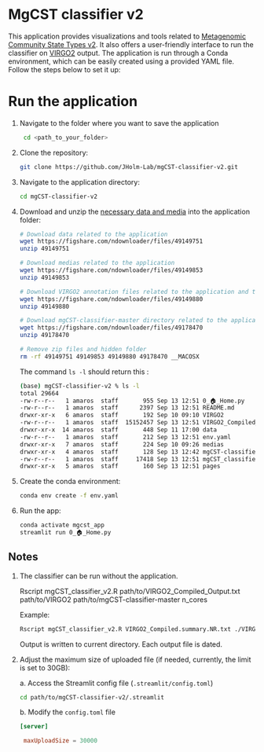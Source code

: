 # MgCST classifier v2

This application provides visualizations and tools related to [Metagenomic Community State Types v2](). It also offers a user-friendly interface to run the classifier on [VIRGO2]() output. The application is run through a Conda environment, which can be easily created using a provided YAML file. Follow the steps below to set it up:

# Run the application

1. Navigate to the folder where you want to save the application
   ```bash
    cd <path_to_your_folder>
   ```

2. Clone the repository:
    ```bash
    git clone https://github.com/JHolm-Lab/mgCST-classifier-v2.git
    ```
3. Navigate to the application directory:
    ```bash
    cd mgCST-classifier-v2
    ```
4. Download and unzip the [necessary data and media](https://figshare.com/account/home#/projects/220450) into the application folder:
    ```bash
    # Download data related to the application
    wget https://figshare.com/ndownloader/files/49149751
    unzip 49149751
    
    # Download medias related to the application
    wget https://figshare.com/ndownloader/files/49149853
    unzip 49149853
    
    # Download VIRGO2 annotation files related to the application and the classifier alone
    wget https://figshare.com/ndownloader/files/49149880
    unzip 49149880
    
    # Download mgCST-classifier-master directory related to the application and the classifier alone
    wget https://figshare.com/ndownloader/files/49178470
    unzip 49178470

    # Remove zip files and hidden folder
    rm -rf 49149751 49149853 49149880 49178470 __MACOSX 
    ```
   The command ```ls -l``` should return this :
   
    ```bash
   (base) mgCST-classifier-v2 % ls -l
   total 29664
   -rw-r--r--   1 amaros  staff       955 Sep 13 12:51 0_🏠_Home.py
   -rw-r--r--   1 amaros  staff      2397 Sep 13 12:51 README.md
   drwxr-xr-x   6 amaros  staff       192 Sep 10 09:10 VIRGO2
   -rw-r--r--   1 amaros  staff  15152457 Sep 13 12:51 VIRGO2_Compiled_example.summary.NR.txt
   drwxr-xr-x  14 amaros  staff       448 Sep 11 17:00 data
   -rw-r--r--   1 amaros  staff       212 Sep 13 12:51 env.yaml
   drwxr-xr-x   7 amaros  staff       224 Sep 10 09:26 medias
   drwxr-xr-x   4 amaros  staff       128 Sep 13 12:42 mgCST-classifier-master
   -rw-r--r--   1 amaros  staff     17418 Sep 13 12:51 mgCST_classifier_v2.R
   drwxr-xr-x   5 amaros  staff       160 Sep 13 12:51 pages
    ```
    
5. Create the conda environment:
    ```bash
    conda env create -f env.yaml
    ```
6. Run the app:
    ```bash
    conda activate mgcst_app
    streamlit run 0_🏠_Home.py
    ```

## Notes

1. The classifier can be run without the application.
   
   Rscript mgCST_classifier_v2.R path/to/VIRGO2_Compiled_Output.txt path/to/VIRGO2 path/to/mgCST-classifier-master n_cores
   
   Example:
   ```bash
   Rscript mgCST_classifier_v2.R VIRGO2_Compiled.summary.NR.txt ./VIRGO2 ./mgCST-classifier-master 4
   ```
   Output is written to current directory. Each output file is dated.

3. Adjust the maximum size of uploaded file (if needed, currently, the limit is set to 30GB):

   a. Access the Streamlit config file (```.streamlit/config.toml```)
    ```bash
    cd path/to/mgCST-classifier-v2/.streamlit
    ```
   b. Modify the ```config.toml``` file
   ```toml
   [server]

    maxUploadSize = 30000
   ```
